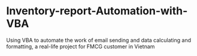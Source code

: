 # Inventory-report-Automation-with-VBA
Using VBA to automate the work of email sending and data calculating and formatting, a real-life project for FMCG customer in Vietnam
